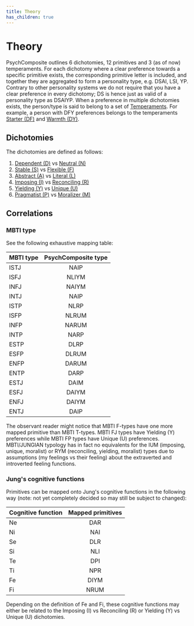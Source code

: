 ```yaml
---
title: Theory
has_children: true
---
```


# Theory

PsychComposite outlines 6 dichotomies, 12 primitives and 3 (as of now) temperaments.
For each dichotomy where a clear preference towards a specific primitive exists, the corresponding primitive letter is included, and together they are aggregated to form a personality type, e.g. DSAI, LSI, YP. 
Contrary to other personality systems we do not require that you have a clear preference in every dichotomy; DS is hence just as valid of a personality type as DSAIYP.
When a preference in multiple dichotomies exists, the person/type is said to belong to a set of [Temperaments](/theory/temperaments).
For example, a person with DFY preferences belongs to the temperaments [Starter (DF)](/theory/temperaments/starter) and [Warmth (DY)](/theory/temperaments/warmth).

## Dichotomies

The dichotomies are defined as follows:

1. [Dependent (D)](/theory/primitives/dependent) vs [Neutral (N)](/theory/primitives/neutral)
2. [Stable (S)](/theory/primitives/stable) vs [Flexible (F)](/theory/primitives/flexible)
3. [Abstract (A)](/theory/primitives/abstract) vs [Literal (L)](/theory/primitives/literal)
4. [Imposing (I)](/theory/primitives/imposing) vs [Reconciling (R)](/theory/primitives/reconciling)
5. [Yielding (Y)](/theory/primitives/yielding) vs [Unique (U)](/theory/primitives/unique)
6. [Pragmatist (P)](/theory/primitives/pragmatist) vs [Moralizer (M)](/theory/primitives/moralizer)

## Correlations

### MBTI type

See the following exhaustive mapping table:

| MBTI type | PsychComposite type |
| :-------- | :------: |
| ISTJ      | NAIP |
| ISFJ      | NLIYM |
| INFJ      | NAIYM |
| INTJ      | NAIP |
| ISTP      | NLRP |
| ISFP      | NLRUM |
| INFP      | NARUM |
| INTP      | NARP |
| ESTP      | DLRP |
| ESFP      | DLRUM |
| ENFP      | DARUM |
| ENTP      | DARP |
| ESTJ      | DAIM |
| ESFJ      | DAIYM |
| ENFJ      | DAIYM |
| ENTJ      | DAIP |

The observant reader might notice that MBTI F-types have one more mapped primitive than MBTI T-types. MBTI FJ types have Yielding (Y) preferences while MBTI FP types have Unique (U) preferences.
MBTI/JUNGIAN typology has in fact no equivalents for the IUM (imposing, unique, moralist) or RYM (reconciling, yielding, moralist) types due to assumptions (my feelings vs their feeling) about the extraverted and introverted feeling functions.

### Jung's cognitive functions

Primitives can be mapped onto Jung's cognitive functions in the following way (note: not yet completely decided so may still be subject to changed):

| Cognitive function| Mapped primitives |
| :---------------- | :------: |
| Ne                | DAR  |
| Ni                | NAI  |
| Se                | DLR  |
| Si                | NLI  |
| Te                | DPI  |
| Ti                | NPR  |
| Fe                | DIYM  |
| Fi                | NRUM |

Depending on the definition of Fe and Fi, these cognitive functions may either be related to the Imposing (I) vs Reconciling (R) or Yielding (Y) vs Unique (U) dichotomies.
